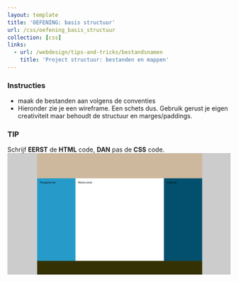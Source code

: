 ```yaml
---
layout: template
title: 'OEFENING: basis structuur'
url: /css/oefening_basis_structuur
collection: [css]
links:
  - url: /webdesign/tips-and-tricks/bestandsnamen
    title: 'Project structuur: bestanden en mappen'  
---
```

<div class="highlight">
    <h3>Instructies</h3>
    <ul>
        <li>maak de bestanden aan volgens de conventies</li>
        <li>Hieronder zie je een wireframe. Een schets dus. Gebruik gerust je eigen creativiteit maar behoudt de structuur en marges/paddings.</li>
    </ul>
</div>

<div class="highlight">
    <h3>TIP</h3>
    Schrijf <strong>EERST</strong> de <strong>HTML</strong> code, <strong>DAN</strong> pas de <strong>CSS</strong> code.
</div>

<img src="images/oefening_basis_structuur.png" />